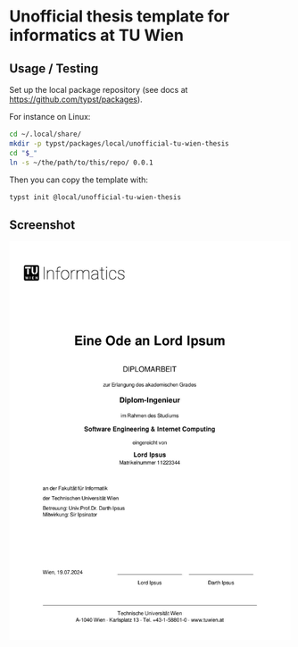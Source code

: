 # Unofficial thesis template for informatics at TU Wien

## Usage / Testing

Set up the local package repository (see docs at https://github.com/typst/packages).

For instance on Linux:

```bash
cd ~/.local/share/
mkdir -p typst/packages/local/unofficial-tu-wien-thesis
cd "$_"
ln -s ~/the/path/to/this/repo/ 0.0.1
```

Then you can copy the template with:

```bash
typst init @local/unofficial-tu-wien-thesis
```

## Screenshot

![Screenshot of the title page](./thumbnail.jpg)
